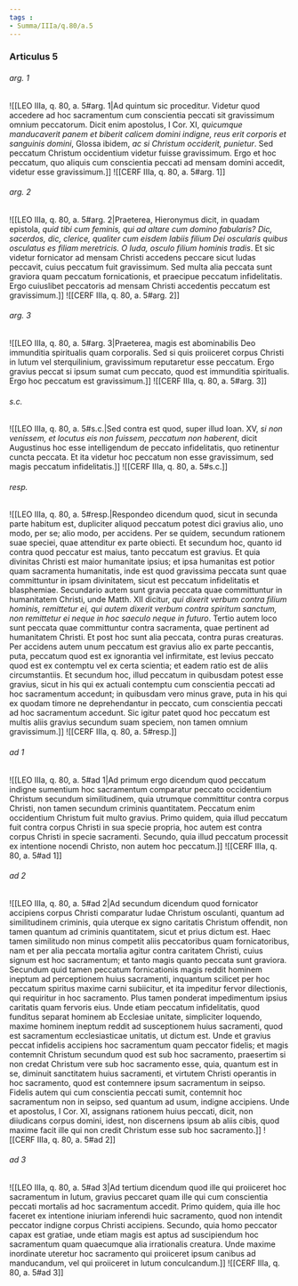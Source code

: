 ```yaml
---
tags : 
- Summa/IIIa/q.80/a.5
---
```


### Articulus 5

###### arg. 1
![[LEO IIIa, q. 80, a. 5#arg. 1|Ad quintum sic proceditur. Videtur quod accedere ad hoc sacramentum cum conscientia peccati sit gravissimum omnium peccatorum. Dicit enim apostolus, I Cor. XI, *quicumque manducaverit panem et biberit calicem domini indigne, reus erit corporis et sanguinis domini*, Glossa ibidem, *ac si Christum occiderit, punietur*. Sed peccatum Christum occidentium videtur fuisse gravissimum. Ergo et hoc peccatum, quo aliquis cum conscientia peccati ad mensam domini accedit, videtur esse gravissimum.]]
![[CERF IIIa, q. 80, a. 5#arg. 1]]

###### arg. 2
![[LEO IIIa, q. 80, a. 5#arg. 2|Praeterea, Hieronymus dicit, in quadam epistola, *quid tibi cum feminis, qui ad altare cum domino fabularis? Dic, sacerdos, dic, clerice, qualiter cum eisdem labiis filium Dei oscularis quibus osculatus es filiam meretricis. O Iuda, osculo filium hominis tradis*. Et sic videtur fornicator ad mensam Christi accedens peccare sicut Iudas peccavit, cuius peccatum fuit gravissimum. Sed multa alia peccata sunt graviora quam peccatum fornicationis, et praecipue peccatum infidelitatis. Ergo cuiuslibet peccatoris ad mensam Christi accedentis peccatum est gravissimum.]]
![[CERF IIIa, q. 80, a. 5#arg. 2]]

###### arg. 3
![[LEO IIIa, q. 80, a. 5#arg. 3|Praeterea, magis est abominabilis Deo immunditia spiritualis quam corporalis. Sed si quis proiiceret corpus Christi in lutum vel sterquilinium, gravissimum reputaretur esse peccatum. Ergo gravius peccat si ipsum sumat cum peccato, quod est immunditia spiritualis. Ergo hoc peccatum est gravissimum.]]
![[CERF IIIa, q. 80, a. 5#arg. 3]]

###### s.c.
![[LEO IIIa, q. 80, a. 5#s.c.|Sed contra est quod, super illud Ioan. XV, *si non venissem, et locutus eis non fuissem, peccatum non haberent*, dicit Augustinus hoc esse intelligendum de peccato infidelitatis, quo retinentur cuncta peccata. Et ita videtur hoc peccatum non esse gravissimum, sed magis peccatum infidelitatis.]]
![[CERF IIIa, q. 80, a. 5#s.c.]]

###### resp.
![[LEO IIIa, q. 80, a. 5#resp.|Respondeo dicendum quod, sicut in secunda parte habitum est, dupliciter aliquod peccatum potest dici gravius alio, uno modo, per se; alio modo, per accidens. Per se quidem, secundum rationem suae speciei, quae attenditur ex parte obiecti. Et secundum hoc, quanto id contra quod peccatur est maius, tanto peccatum est gravius. Et quia divinitas Christi est maior humanitate ipsius; et ipsa humanitas est potior quam sacramenta humanitatis, inde est quod gravissima peccata sunt quae committuntur in ipsam divinitatem, sicut est peccatum infidelitatis et blasphemiae. Secundario autem sunt gravia peccata quae committuntur in humanitatem Christi, unde Matth. XII dicitur, *qui dixerit verbum contra filium hominis, remittetur ei, qui autem dixerit verbum contra spiritum sanctum, non remittetur ei neque in hoc saeculo neque in futuro*. Tertio autem loco sunt peccata quae committuntur contra sacramenta, quae pertinent ad humanitatem Christi. Et post hoc sunt alia peccata, contra puras creaturas. Per accidens autem unum peccatum est gravius alio ex parte peccantis, puta, peccatum quod est ex ignorantia vel infirmitate, est levius peccato quod est ex contemptu vel ex certa scientia; et eadem ratio est de aliis circumstantiis. Et secundum hoc, illud peccatum in quibusdam potest esse gravius, sicut in his qui ex actuali contemptu cum conscientia peccati ad hoc sacramentum accedunt; in quibusdam vero minus grave, puta in his qui ex quodam timore ne deprehendantur in peccato, cum conscientia peccati ad hoc sacramentum accedunt. Sic igitur patet quod hoc peccatum est multis aliis gravius secundum suam speciem, non tamen omnium gravissimum.]]
![[CERF IIIa, q. 80, a. 5#resp.]]

###### ad 1
![[LEO IIIa, q. 80, a. 5#ad 1|Ad primum ergo dicendum quod peccatum indigne sumentium hoc sacramentum comparatur peccato occidentium Christum secundum similitudinem, quia utrumque committitur contra corpus Christi, non tamen secundum criminis quantitatem. Peccatum enim occidentium Christum fuit multo gravius. Primo quidem, quia illud peccatum fuit contra corpus Christi in sua specie propria, hoc autem est contra corpus Christi in specie sacramenti. Secundo, quia illud peccatum processit ex intentione nocendi Christo, non autem hoc peccatum.]]
![[CERF IIIa, q. 80, a. 5#ad 1]]

###### ad 2
![[LEO IIIa, q. 80, a. 5#ad 2|Ad secundum dicendum quod fornicator accipiens corpus Christi comparatur Iudae Christum osculanti, quantum ad similitudinem criminis, quia uterque ex signo caritatis Christum offendit, non tamen quantum ad criminis quantitatem, sicut et prius dictum est. Haec tamen similitudo non minus competit aliis peccatoribus quam fornicatoribus, nam et per alia peccata mortalia agitur contra caritatem Christi, cuius signum est hoc sacramentum; et tanto magis quanto peccata sunt graviora. Secundum quid tamen peccatum fornicationis magis reddit hominem ineptum ad perceptionem huius sacramenti, inquantum scilicet per hoc peccatum spiritus maxime carni subiicitur, et ita impeditur fervor dilectionis, qui requiritur in hoc sacramento. Plus tamen ponderat impedimentum ipsius caritatis quam fervoris eius. Unde etiam peccatum infidelitatis, quod funditus separat hominem ab Ecclesiae unitate, simpliciter loquendo, maxime hominem ineptum reddit ad susceptionem huius sacramenti, quod est sacramentum ecclesiasticae unitatis, ut dictum est. Unde et gravius peccat infidelis accipiens hoc sacramentum quam peccator fidelis; et magis contemnit Christum secundum quod est sub hoc sacramento, praesertim si non credat Christum vere sub hoc sacramento esse, quia, quantum est in se, diminuit sanctitatem huius sacramenti, et virtutem Christi operantis in hoc sacramento, quod est contemnere ipsum sacramentum in seipso. Fidelis autem qui cum conscientia peccati sumit, contemnit hoc sacramentum non in seipso, sed quantum ad usum, indigne accipiens. Unde et apostolus, I Cor. XI, assignans rationem huius peccati, dicit, non diiudicans corpus domini, idest, non discernens ipsum ab aliis cibis, quod maxime facit ille qui non credit Christum esse sub hoc sacramento.]]
![[CERF IIIa, q. 80, a. 5#ad 2]]

###### ad 3
![[LEO IIIa, q. 80, a. 5#ad 3|Ad tertium dicendum quod ille qui proiiceret hoc sacramentum in lutum, gravius peccaret quam ille qui cum conscientia peccati mortalis ad hoc sacramentum accedit. Primo quidem, quia ille hoc faceret ex intentione iniuriam inferendi huic sacramento, quod non intendit peccator indigne corpus Christi accipiens. Secundo, quia homo peccator capax est gratiae, unde etiam magis est aptus ad suscipiendum hoc sacramentum quam quaecumque alia irrationalis creatura. Unde maxime inordinate uteretur hoc sacramento qui proiiceret ipsum canibus ad manducandum, vel qui proiiceret in lutum conculcandum.]]
![[CERF IIIa, q. 80, a. 5#ad 3]]

